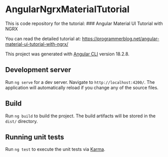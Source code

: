 # AngularNgrxMaterialTutorial

This is code repository for the tutorial: ### Angular Material UI Tutorial with NGRX

You can read the detailed tutorial at: https://programmerblog.net/angular-material-ui-tutorial-with-ngrx/

This project was generated with [Angular CLI](https://github.com/angular/angular-cli) version 18.2.8.

## Development server

Run `ng serve` for a dev server. Navigate to `http://localhost:4200/`. The application will automatically reload if you change any of the source files.

## Build

Run `ng build` to build the project. The build artifacts will be stored in the `dist/` directory.

## Running unit tests

Run `ng test` to execute the unit tests via [Karma](https://karma-runner.github.io).
